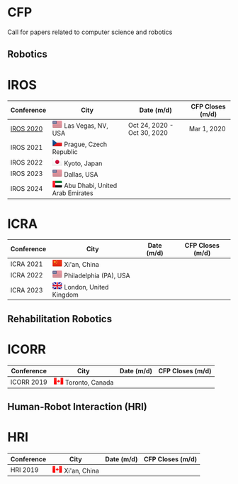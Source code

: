 # CFP
Call for papers related to computer science and robotics

## Robotics
# IROS

Conference                | City                   | Date (m/d)                              | CFP Closes (m/d)
------------------------- | ---------------------- | -------------                           | -------------
[IROS 2020](http://www.iros2020.org/)              | ![US](png/US.png) Las Vegas, NV, USA    | Oct 24, 2020 - Oct 30, 2020             | Mar 1, 2020
IROS 2021                 | ![CZ](png/CZ.png) Prague, Czech Republic | 
IROS 2022                 | ![JP](png/JP.png) Kyoto, Japan           |
IROS 2023                 | ![US](png/US.png) Dallas, USA            |
IROS 2024                 | ![AE](png/AE.png) Abu Dhabi, United Arab Emirates |

# ICRA

Conference                | City                   | Date (m/d)                              | CFP Closes (m/d)
------------------------- | ---------------------- | -------------                           | -------------
ICRA 2021                 | ![CN](png/CN.png) Xi'an, China                      | 
ICRA 2022                 | ![US](png/US.png) Philadelphia (PA), USA            | 
ICRA 2023                 | ![GB](png/GB.png) London, United Kingdom            |

## Rehabilitation Robotics
# ICORR

Conference                | City                   | Date (m/d)                              | CFP Closes (m/d)
------------------------- | ---------------------- | -------------                           | -------------
ICORR 2019                | ![CA](png/CA.png) Toronto, Canada                     | 

## Human-Robot Interaction (HRI)
# HRI

Conference                | City                   | Date (m/d)                              | CFP Closes (m/d)
------------------------- | ---------------------- | -------------                           | -------------
HRI 2019                  | ![CA](png/CA.png) Xi'an, China                      | 




